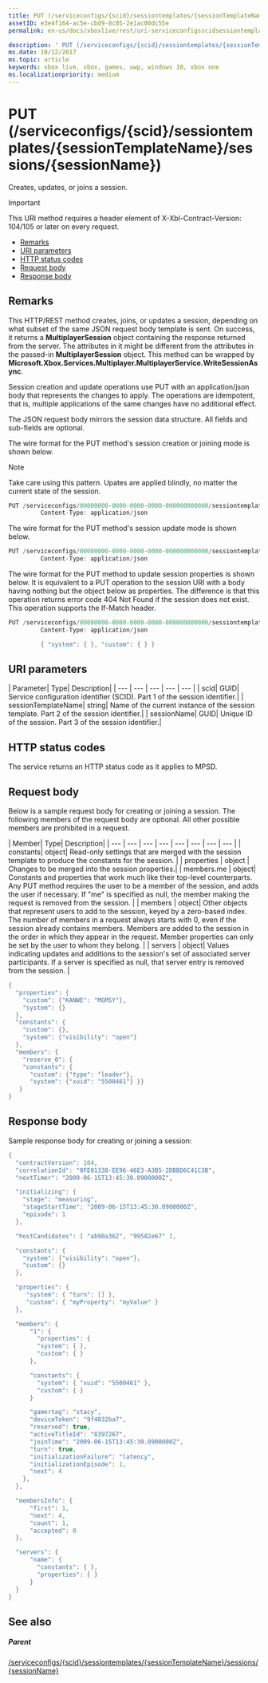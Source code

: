 ```yaml
---
title: PUT (/serviceconfigs/{scid}/sessiontemplates/{sessionTemplateName}/sessions/{sessionName})
assetID: e3e4f164-ac5e-cbd9-8c05-2e1ac00dc55e
permalink: en-us/docs/xboxlive/rest/uri-serviceconfigsscidsessiontemplatessessiontemplatenamesessionssessionnameput.html

description: ' PUT (/serviceconfigs/{scid}/sessiontemplates/{sessionTemplateName}/sessions/{sessionName})'
ms.date: 10/12/2017
ms.topic: article
keywords: xbox live, xbox, games, uwp, windows 10, xbox one
ms.localizationpriority: medium
---
```

# PUT (/serviceconfigs/{scid}/sessiontemplates/{sessionTemplateName}/sessions/{sessionName})
Creates, updates, or joins a session.

> [!IMPORTANT]
> This URI method requires a header element of X-Xbl-Contract-Version: 104/105 or later on every request.

  * [Remarks](#ID4ET)
  * [URI parameters](#ID4EYB)
  * [HTTP status codes](#ID4EFC)
  * [Request body](#ID4EOC)
  * [Response body](#ID4E4C)

<a id="ID4ET"></a>


## Remarks

This HTTP/REST method creates, joins, or updates a session, depending on what subset of the same JSON request body template is sent. On success, it returns a **MultiplayerSession** object containing the response returned from the server. The attributes in it might be different from the attributes in the passed-in **MultiplayerSession** object. This method can be wrapped by **Microsoft.Xbox.Services.Multiplayer.MultiplayerService.WriteSessionAsync**.

Session creation and update operations use PUT with an application/json body that represents the changes to apply. The operations are idempotent, that is, multiple applications of the same changes have no additional effect.

The JSON request body mirrors the session data structure. All fields and sub-fields are optional.

The wire format for the PUT method's session creation or joining mode is shown below.

> [!NOTE]
> Take care using this pattern. Upates are applied blindly, no matter the current state of the session.



```cpp
PUT /serviceconfigs/00000000-0000-0000-0000-000000000000/sessiontemplates/quick/sessions/00000000-0000-0000-0000-000000000001 HTTP/1.1
         Content-Type: application/json

```



The wire format for the PUT method's session update mode is shown below.

```cpp
PUT /serviceconfigs/00000000-0000-0000-0000-000000000000/sessiontemplates/quick/sessions/00000000-0000-0000-0000-000000000001 HTTP/1.1
         Content-Type: application/json

```



The wire format for the PUT method to update session properties is shown below. It is equivalent to a PUT operation to the session URI with a body having nothing but the object below as properties. The difference is that this operation returns error code 404 Not Found if the session does not exist. This operation supports the If-Match header.

```cpp
PUT /serviceconfigs/00000000-0000-0000-0000-000000000000/sessiontemplates/quick/sessions/00000000-0000-0000-0000-000000000001/properties HTTP/1.1
         Content-Type: application/json

         { "system": { }, "custom": { } }

```



<a id="ID4EYB"></a>


## URI parameters

| Parameter| Type| Description|
| --- | --- | --- | --- | --- |
| scid| GUID| Service configuration identifier (SCID). Part 1 of the session identifier.|
| sessionTemplateName| string| Name of the current instance of the session template. Part 2 of the session identifier.|
| sessionName| GUID| Unique ID of the session. Part 3 of the session identifier.|

<a id="ID4EFC"></a>


## HTTP status codes
The service returns an HTTP status code as it applies to MPSD.  
<a id="ID4EOC"></a>


## Request body

Below is a sample request body for creating or joining a session. The following members of the request body are optional. All other possible members are prohibited in a request.

| Member| Type| Description|
| --- | --- | --- | --- | --- | --- | --- | --- |
| constants| object| Read-only settings that are merged with the session template to produce the constants for the session. |
| properties | object | Changes to be merged into the session properties.|
| members.me | object| Constants and properties that work much like their top-level counterparts. Any PUT method requires the user to be a member of the session, and adds the user if necessary. If "me" is specified as null, the member making the request is removed from the session. |
| members | object| Other objects that represent users to add to the session, keyed by a zero-based index. The number of members in a request always starts with 0, even if the session already contains members. Members are added to the session in the order in which they appear in the request. Member properties can only be set by the user to whom they belong. |
| servers | object| Values indicating updates and additions to the session's set of associated server participants. If a server is specified as null, that server entry is removed from the session. |



```cpp
{
  "properties": {
    "custom": {"KANWE": "MGMSY"},
    "system": {}
  },
  "constants": {
    "custom": {},
    "system": {"visibility": "open"}
  },
  "members": {
    "reserve_0": {
    "constants": {
      "custom": {"type": "leader"},
      "system": {"xuid": "5500461"} }}
   }
}

```


<a id="ID4E4C"></a>


## Response body

Sample response body for creating or joining a session:


```cpp
{
  "contractVersion": 104,
  "correlationId": "0FE81338-EE96-46E3-A3B5-2DBBD6C41C3B",
  "nextTimer": "2009-06-15T13:45:30.0900000Z",

  "initializing": {
    "stage": "measuring",
    "stageStartTime": "2009-06-15T13:45:30.0900000Z",
    "episode": 1
  },

  "hostCandidates": [ "ab90a362", "99582e67" ],

  "constants": {
    "system": {"visibility": "open"},
    "custom": {}
  },

  "properties": {
     "system": { "turn": [] },
     "custom": { "myProperty": "myValue" }
  },

  "members": {
      "1": {
        "properties": {
        "system": { },
        "custom": { }
      },

      "constants": {
        "system": { "xuid": "5500461" },
        "custom": { }
      }

      "gamertag": "stacy",
      "deviceToken": "9f4032ba7",
      "reserved": true,
      "activeTitleId": "8397267",
      "joinTime": "2009-06-15T13:45:30.0900000Z",
      "turn": true,
      "initializationFailure": "latency",
      "initializationEpisode": 1,
      "next": 4
    },
  },

  "membersInfo": {
      "first": 1,
      "next": 4,
      "count": 1,
      "accepted": 0
  },

  "servers": {
      "name": {
        "constants": { },
        "properties": { }
      }
  }
}

```


<a id="ID4EID"></a>


## See also

<a id="ID4EKD"></a>


##### Parent

[/serviceconfigs/{scid}/sessiontemplates/{sessionTemplateName}/sessions/{sessionName}](uri-serviceconfigsscidsessiontemplatessessiontemplatenamesessionssessionname.md)
